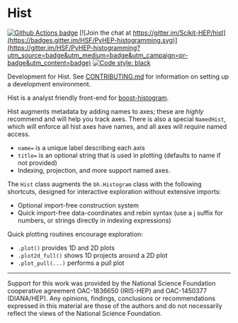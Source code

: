 # Hist

[![Github Actions badge](https://github.com/scikit-hep/hist/workflows/CI/badge.svg)](https://github.com/scikit-hep/hist/actions)
[![Join the chat at https://gitter.im/Scikit-HEP/hist](https://badges.gitter.im/HSF/PyHEP-histogramming.svg)](https://gitter.im/HSF/PyHEP-histogramming?utm_source=badge&utm_medium=badge&utm_campaign=pr-badge&utm_content=badge)
[![Code style: black](https://img.shields.io/badge/code%20style-black-000000.svg)](https://github.com/psf/black)


Development for Hist. See [CONTRIBUTING.md](./.github/CONTRIBUTING.md) for information on setting up a development environment.

Hist is a analyst friendly front-end for [boost-histogram][].

Hist augments metadata by adding names to axes; these are *highly* recommend and will help you track axes. There is also a special `NamedHist`, which will enforce all hist axes have names, and all axes will require named access.

* `name=` is a unique label describing each axis
* `title=` is an optional string that is used in plotting (defaults to name if not provided)
* Indexing, projection, and more support named axes.

The `Hist` class augments the `bh.Histogram` class with the following shortcuts, designed for interactive exploration without extensive imports:

* Optional import-free construction system
* Quick import-free data-coordinates and rebin syntax (use a j suffix for numbers, or strings directly in indexing expressions)

Quick plotting routines encourage exploration:

* `.plot()` provides 1D and 2D plots
* `.plot2d_full()` shows 1D projects around a 2D plot
* `.plot_pull(...)` performs a pull plot



[boost-histogram]: https://github.com/scikit-hep/boost-histogram

---

Support for this work was provided by the National Science Foundation cooperative agreement OAC-1836650 (IRIS-HEP) and OAC-1450377 (DIANA/HEP). Any opinions, findings, conclusions or recommendations expressed in this material are those of the authors and do not necessarily reflect the views of the National Science Foundation.
